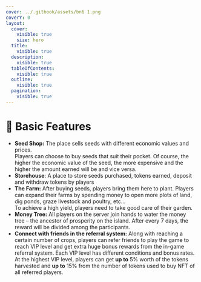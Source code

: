 ```yaml
---
cover: ../.gitbook/assets/bn6 1.png
coverY: 0
layout:
  cover:
    visible: true
    size: hero
  title:
    visible: true
  description:
    visible: true
  tableOfContents:
    visible: true
  outline:
    visible: true
  pagination:
    visible: true
---
```


# 🐷 Basic Features

* **Seed Shop:** The place sells seeds with different economic values and prices.\
  Players can choose to buy seeds that suit their pocket. Of course, the higher the economic value of the seed, the more expensive and the higher the amount earned will be and vice versa.
* **Storehouse**: A place to store seeds purchased, tokens earned, deposit and withdraw tokens by players
* **The Farm:** After buying seeds, players bring them here to plant. Players can expand their farms by spending money to open more plots of land, dig ponds, graze livestock and poultry, etc…\
  To achieve a high yield, players need to take good care of their garden.
* **Money Tree:** All players on the server join hands to water the money tree – the ancestor of prosperity on the island. After every 7 days, the reward will be divided among the participants.
* **Connect with friends in the referral system:** Along with reaching a certain number of crops, players can refer friends to play the game to reach VIP level and get extra huge bonus rewards from the in-game referral system. Each VIP level has different conditions and bonus rates. At the highest VIP level, players can get **up to** 5% worth of the tokens harvested and **up to** 15% from the number of tokens used to buy NFT of all referred players.
